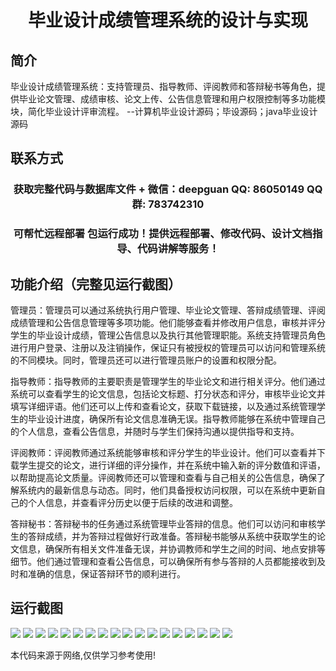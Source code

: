 <p><h1 align="center">毕业设计成绩管理系统的设计与实现</h1></p>

## 简介
毕业设计成绩管理系统：支持管理员、指导教师、评阅教师和答辩秘书等角色，提供毕业论文管理、成绩审核、论文上传、公告信息管理和用户权限控制等多功能模块，简化毕业设计评审流程。    --计算机毕业设计源码；毕设源码；java毕业设计源码


## 联系方式
<p><h3 align="center">获取完整代码与数据库文件 + 微信：deepguan QQ: 86050149 QQ群: 783742310</h3></p>
<p><h3 align="center">可帮忙远程部署 包运行成功！提供远程部署、修改代码、设计文档指导、代码讲解等服务！</h3></p>

## 功能介绍（完整见运行截图）
管理员：管理员可以通过系统执行用户管理、毕业论文管理、答辩成绩管理、评阅成绩管理和公告信息管理等多项功能。他们能够查看并修改用户信息，审核并评分学生的毕业设计成绩，管理公告信息以及执行其他管理职能。系统支持管理员角色进行用户登录、注册以及注销操作，保证只有被授权的管理员可以访问和管理系统的不同模块。同时，管理员还可以进行管理员账户的设置和权限分配。

指导教师：指导教师的主要职责是管理学生的毕业论文和进行相关评分。他们通过系统可以查看学生的论文信息，包括论文标题、打分状态和评分，审核毕业论文并填写详细评语。他们还可以上传和查看论文，获取下载链接，以及通过系统管理学生的毕业设计进度，确保所有论文信息准确无误。指导教师能够在系统中管理自己的个人信息，查看公告信息，并随时与学生们保持沟通以提供指导和支持。

评阅教师：评阅教师通过系统能够审核和评分学生的毕业设计。他们可以查看并下载学生提交的论文，进行详细的评分操作，并在系统中输入新的评分数值和评语，以帮助提高论文质量。评阅教师还可以管理和查看与自己相关的公告信息，确保了解系统内的最新信息与动态。同时，他们具备授权访问权限，可以在系统中更新自己的个人信息，并查看评分历史以便于后续的改进和调整。

答辩秘书：答辩秘书的任务通过系统管理毕业答辩的信息。他们可以访问和审核学生的答辩成绩，并为答辩过程做好行政准备。答辩秘书能够从系统中获取学生的论文信息，确保所有相关文件准备无误，并协调教师和学生之间的时间、地点安排等细节。他们通过管理和查看公告信息，可以确保所有参与答辩的人员都能接收到及时和准确的信息，保证答辩环节的顺利进行。


## 运行截图
![](img/001.jpg)
![](img/002.jpg)
![](img/003.jpg)
![](img/004.jpg)
![](img/005.jpg)
![](img/006.jpg)
![](img/007.jpg)
![](img/008.jpg)
![](img/009.jpg)
![](img/010.jpg)
![](img/011.jpg)
![](img/012.jpg)
![](img/013.jpg)
![](img/014.jpg)
![](img/015.jpg)
![](img/016.jpg)
![](img/017.jpg)
![](img/018.jpg)

<p>本代码来源于网络,仅供学习参考使用!</p>
